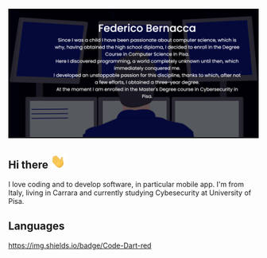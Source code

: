 [![Header](https://github.com/fedehsq/fedehsq/blob/main/images/me.png "Header")](https://fedehsq.github.io/)


## Hi there <img src="https://github.com/fedehsq/fedehsq/blob/main/images/hi.gif" width="30px">
I love coding and to develop software, in particular mobile app. I'm from Italy, living in Carrara and currently studying Cybesecurity at University of Pisa.

## Languages
https://img.shields.io/badge/Code-Dart-red



<!--
**fedehsq/fedehsq** is a ✨ _special_ ✨ repository because its `README.md` (this file) appears on your GitHub profile.

Here are some ideas to get you started:

- 🔭 I’m currently working on ...
- 🌱 I’m currently learning ...
- 👯 I’m looking to collaborate on ...
- 🤔 I’m looking for help with ...
- 💬 Ask me about ...
- 📫 How to reach me: ...
- 😄 Pronouns: ...
- ⚡ Fun fact: ...
-->
